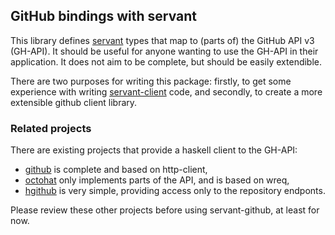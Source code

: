 ## GitHub bindings with servant

This library defines [servant](http://hackage.haskell.org/package/servant)
types that map to (parts of) the GitHub API v3 (GH-API). It should be useful
for anyone wanting to use the GH-API in their
application. It does not aim to be complete, but should be easily extendible.

There are two purposes for writing this package: firstly, to get some experience
with writing
[servant-client](http://hackage.haskell.org/package/servant-client) code, and
secondly, to create a more extensible github client library. 

### Related projects

There are existing projects that provide a haskell client to the GH-API:
  * [github](http://hackage.haskell.org/package/github) is complete and
    based on http-client,
  * [octohat](http://hackage.haskell.org/package/octohat) only implements parts
    of the API, and is based on wreq,
  * [hgithub](http://hackage.haskell.org/package/hgithub) is very simple,
    providing access only to the repository endponts.

Please review these other projects before using servant-github, at least for now.



